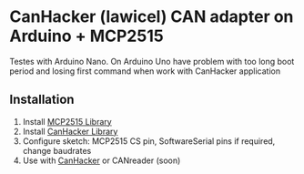 # CanHacker (lawicel) CAN adapter on Arduino + MCP2515

Testes with Arduino Nano.
On Arduino Uno have problem with too long boot period and losing first command when work with CanHacker application

## Installation

1. Install [MCP2515 Library](https://github.com/autowp/arduino-mcp2515)
2. Install [CanHacker Library](https://github.com/autowp/arduino-canhacker)
3. Configure sketch: MCP2515 CS pin, SoftwareSerial pins if required, change baudrates
4. Use with [CanHacker](http://www.mictronics.de/projects/usb-can-bus/) or CANreader (soon)
